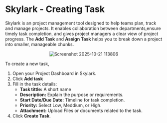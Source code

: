 # Skylark - Creating Task 
Skylark is an project management tool designed to help teams plan, track and manage projects. It enables collaboration between departments,ensure timely task completion, and gives project managers a clear view of project progress. The **Add Task** and **Assign Task** helps you to break down a project into smaller, manageable chunks.  

<p align="center">
  <img src="https://github.com/user-attachments/assets/859f013c-503c-445a-8fac-af7ad393eb2f" alt="Screenshot 2025-10-21 113806" />
</p>

To create a new task,  

1. Open your Project Dashboard in Skylark.  
2. Click **Add task**  
3. Fill in the task details:  
   - **Task tittle:** A short name 
   - **Description:** Explain the purpose or requirements.
   - **Start Date/Due Date:** Timeline for task completion.
   - **Priority:** Select Low, Meddium, or High.
   - **Attachment:** Upload Files or documents related to the task.
4. Click **Create Task**.

 


      
 




